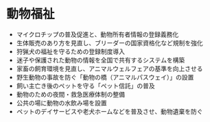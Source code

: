 # 動物福祉

*   マイクロチップの普及促進と、動物所有者情報の登録義務化
*   生体販売のあり方を見直し、ブリーダーの国家資格化など規制を強化
*   狩猟犬の福祉を守るための登録制度導入
*   迷子や保護された動物の情報を全国で共有するシステムを構築
*   家畜の飼育環境を見直し、アニマルウェルフェアの基準を向上させる
*   野生動物の事故を防ぐ「動物の橋（アニマルパスウェイ）」の設置
*   飼い主亡き後のペットを守る「ペット信託」の普及
*   動物のための夜間・救急医療体制の整備
*   公共の場に動物の水飲み場を設置
*   ペットのデイサービスや老犬ホームなどを普及させ、動物遺棄を防ぐ